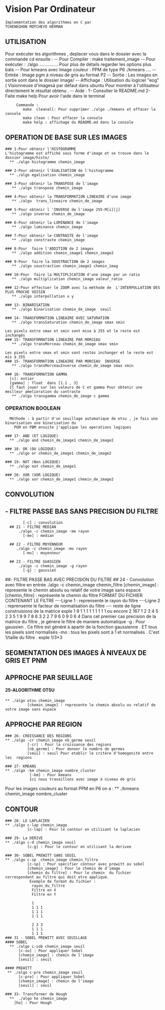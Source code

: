 # Vision Par Ordinateur 

    Implementation des algorithmes en C par 
    TCHENEGHON MOTCHEYO HERMAN 


##                 UTILISATION
Pour exécuter les algorithmes , 
  deplacer vous dans le dossier avec la commande cd ensuite :
      -- Pour Compiler : 
                    make traitement_image
      -- Pour exécuter :
                    ./algo ...............
                    Pour plus de détails regarder les options plus bats
      -- Pour kmeans avec Image couleur : PPM de type P6
                    ./kmeans ....
      -- Entrée : 
                    Image pgm à niveau de gris au format P2
      -- Sortie : 
                    Les images en sortie sont dans le dossier image/
      -- Affichage : 
                    Utilisation du logiciel "eog" ( Visionneuse d'imagesà par défaut dans ubuntu Pour montrer à l'utilisateur directement
                    le résultat obtenu .
      -- Aide : 
                1- Consulter le README.md
                2- Faite make help Pour avoir l'aide dans le terminal

         Commande :
            make  cleanall: Pour supprimer ./algo ./kmeans et effacer la console
            make clean : Pour effacer la console
            make help : affichage du README.md dans la console

##                 OPERATION DE BASE SUR LES IMAGES

    ### 1-Pour obtenir l'HISTOGRAMME
    L'histogramme est affiché sous forme d'image et se trouve dans le dossier image/histo/
      ** ./algo histogramme chemin_image

    ### 2-Pour obtenir l'EGALISATION de l'histogramme
      ** ./algo egalisation chemin_image

    ### 3-Pour obtenir la TRANSPOSE de l'image
       ** ./algo transpose chemin_image

    ### 4-Pour obtenir la TRANSFORMATION LINEAIRE d'une image 
       ** ./algo  trans_lineaire chemin_de_image

    ### 5-Pour obtenir l 'INVERSE de l'image 255-M[i][j]
       ** ./algo inverse chemin_de_image

    ### 6-Pour obtenir la LUMINANCE de l'image 
       ** ./algo luminance chemin_image

    ### 7-Pour obtenir le CONTRASTE de l'image 
       ** ./algo constraste chemin_image

    ### 8-Pour  faire l'ADDITION de 2 images 
       ** ./algo addition chemin_image1 chemin_image2

    ### 9-Pour  faire la SOUSTRACTION de 2 images 
       ** ./algo soustraction chemin_image1 chemin_imag

    ### 10-Pour  faire la MULTIPLICATION d'une image par un ratio 
       ** ./algo multiplication chemin_image valeur_ratio

    ### 12-Pour effectuer le ZOOM avec la méthode de  L'INTERPOLLATION DES PLUS PROCHE VOISIN
       ** ./algo interpollation x y

    ### 13- BINARISATION
       ** ./algo binarisation chemin_de_image  seuil

    ### 14- TRANSFORMATION LINEAIRE AVEC SATURATION
       ** ./algo transSaturation chemin_de_image smax smin

    Les pixels entre smax et smin sont mise à 255 et le reste est  inchangés
    ### 15- TRANSFORMATION LINEAIRE PAR MORCEAU
       ** ./algo transMorceau chemin_de_image smax smin

    Les pixels entre smax et smin sont restés inchanger et le reste est mis à 255
    ### 15- TRANSFORMATION LINEAIRE PAR MORCEAU  INVERSE
       ** ./algo transMorceauInverse chemin_de_image smax smin

    ### 16- TRANSFORMATION GAMMA
      [c]: entier
      [gamma] : float  dans [1.1 , 3]
      Il faut jouer sur les valeurs de C et gamma Pour obtenir une meilleur amelioration du contraste
       ** ./algo transgamma chemin_de_image c gamma

  ### OPERATION BOOLEAN
      Méthode : à partir d'un seuillage automatique de otsu , je fais une binarisation une binarisation du
        PGM en PBM ensuite j'applique les operations logiques

    ### 17- AND (ET LOGIQUE) 
      ** ./algo and chemin_de_image1 chemin_de_image2
    
    ### 18- OR (OU LOGIQUE) 
      ** ./algo or chemin_de_image1 chemin_de_image2

    ### 19- NOT (Non LOGIQUE) 
      ** ./algo not chemin_de_image1 

    ### 20- XOR (XOR LOGIQUE) 
      ** ./algo xor chemin_de_image1 chemin_de_image2

##                 CONVOLUTION
  ## - FILTRE PASSE BAS SANS PRECISION DU FILTRE
            [-c] : convolution 
      ## 21 - FILTRE MEDIAN
          ./algo -c chemin_image -me rayon
            [-me] : median
      
      ## 22 - FILTRE MOYENNEUR
         ./algo -c chemin_image -mo rayon
            [-mo] : moyenneur
      
      ## 23 - FILTRE GUASSIEN
          ./algo -c chemin_image -g rayon
            [-g] : gaussien
  
  ##-  FILTRE PASSE BAS AVEC PRECISION DU FILTRE
      ## 24 - Convolution avec filtre en entrée
          ./algo -c chemin_image chemin_filtre
            [chemin_image] : represente le chemin absolu ou relatif de votre image sans espace
            [chemin_filtre] : représente le chemin du filtre
          FORMAT DU FICHIER CONTENANT LE FILTRE
          ---Ligne 1 : reprensente le rayon du filtre
          ---Ligne 2 : reprensente le facteur de normalisation du filtre
          --- reste de ligne construisions de la matrice
                 exple
                 1
                 9
                 1 1 1
                 1 1 1 
                 1 1 1
              ou encore
                 2
                 167
                 1 2 3 4 5
                 2 3 5 1 9
                 9 7 8 6 3
                 2 2 7 9 6
                 0 9 0 6 4
    Dans cet premier cas precision de la matrice du filtre , je génere le filtre de maniere automatique
            -g : Pour gaussien . Ce filtre est généré à apartir de la fonction
             gaussienne . ET tous les pixels sont normalisés
            -mo : tous les pixels sont à 1 et normalisés . C'est 1/taille du filtre . exple 1/3*3


##                 SEGMENTATION DES IMAGES À NIVEAUX DE GRIS ET PNM 
  ## APPROCHE PAR SEUILLAGE
  #### 25-ALGORITHME  OTSU
    ** ./algo otsu chemin_image 
              [chemin_image] : represente le chemin absolu ou relatif de votre image sans espace
  
  ## APPROCHE PAR REGION
    ### 26- CROISSANCE DES REGIONS
    ** ./algo -cr chemin_image nb_germe seuil
              [-cr] : Pour la croissance des regions
              [nb_germe] : Pour donner le nombre de germes
              [seui] : seuil Pour etablir le critère d'homogenité entre les  regions
    
    ### 27- KMEANS
    ** ./algo -km chemin_image nombre_cluster
               [-km] : Pour kmeans
               Ici nous travaillons avec image à niveau de gris

  Pour les images couleurs au format PPM en P6 on a :
    ** ./kmeans chemin_image nombre_cluster

##                 CONTOUR
    ### 28- LE LAPLACIEN
    ** ./algo c-lap chemin_image
              [c-lap] : Pour le contour en utilisant le laplacien
    
    ### 29- La DERIVE
    ** ./algo c-d chemin_image seuil
              [c-g] : Pour le contour en utilisant la derivee

    ### 30- SOBEL PREWITT SANS SEUIL
    ** ./algo c-sp  chemin_image chemin_filtre
              [c-sp] : Pour specifier contour avec prewitt ou sobel
              [chemin_image] : Pour le chemin de d'image
              [chemin du filtre] : Pour le chemin  du fichier correspondant au filtre qui doit etre appliqué.
               Exemple de format du fichier :
                rayon_du_filtre
                Filtre en X 
                Filtre en Y

                1 
                1 1 1 
                1 1 1 
                1 1 1

                2 3 3
                1 1 1 
                1 1 1
    ### 31 - SOBEL PREWITT AVEC SEUILLAGE
    #### SOBEL
      ** ./algo c-sob chemin_image seuil
          [c-so] : Pour appliquer Sobel
          [chemin_image] : chemin de l'image 
          [seuil] : seuil
    
    #### PREWITT
     ** ./algo c-pre chemin_image seuil
          [c-pre] : Pour appliquer Sobel
          [chemin_image] : chemin de l'image 
          [seuil] : seuil
    
    ### 33- Transformer de Hough
      **  ./algo ho chemin_image
        [ho] : Pour Hough

